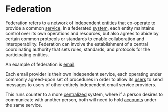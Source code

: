 # Federation

Federation refers to a [network](/docs/glossary/network) of independent [entities](/docs/glossary/entity) that co-operate to provide a common [service](/docs/glossary/service). In a federated [system](/docs/glossary/system), each entity maintains control over its own operations and resources, but also agrees to abide by certain common protocols or standards to enable collaboration and interoperability. Federation can involve the establishment of a central coordinating authority that sets rules, standards, and protocols for the participating entities.

An example of federation is [email](/docs/glossary/email).

Each email provider is their own independent service, each operating under commonly agreed-upon set of procedures in order to allow its [users](/docs/glossary/user) to send messages to users of other entirely independent email service providers.

This runs counter to a more [centralized](/docs/glossary/centralization) system, where if a person desires to communicate with another person, both will need to hold [accounts](/docs/glossary/account) under the same service.